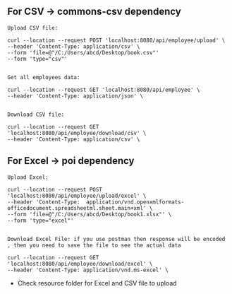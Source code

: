 ## For CSV -> commons-csv dependency

    Upload CSV file:
    
    curl --location --request POST 'localhost:8080/api/employee/upload' \
    --header 'Content-Type: application/csv' \
    --form 'file=@"/C:/Users/abcd/Desktop/book.csv"'
    --form 'type="csv"'

    
    Get all employees data:
    
    curl --location --request GET 'localhost:8080/api/employee' \
    --header 'Content-Type: application/json' \
    
    
    Download CSV file:

    curl --location --request GET 'localhost:8080/api/employee/download/csv' \
    --header 'Content-Type: application/csv' \
    
    
    
    
## For Excel -> poi dependency


    Upload Excel:
    
    curl --location --request POST 'localhost:8080/api/employee/upload/excel' \
    --header 'Content-Type:  application/vnd.openxmlformats-officedocument.spreadsheetml.sheet.main+xml' \
    --form 'file=@"/C:/Users/abcd/Desktop/book1.xlsx"' \
    --form 'type="excel"'
    
    
    Download Excel File: if you use postman then response will be encoded , then you need to save the file to see the actual data
    
    curl --location --request GET 'localhost:8080/api/employee/download/excel' \
    --header 'Content-Type: application/vnd.ms-excel' \
    
    
    
- Check resource folder for Excel and CSV file to upload
